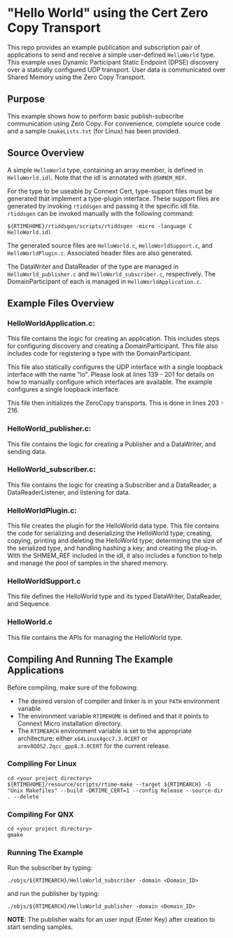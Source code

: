 # "Hello World" using the Cert Zero Copy Transport

This repo provides an example publication and subscription pair of applications to send and receive a simple user-defined `HelloWorld` type. This example uses Dynamic Participant Static Endpoint (DPSE) discovery over a statically configured UDP transport. User data is communicated over Shared Memory using the Zero Copy Transport. 

## Purpose

This example shows how to perform basic publish-subscribe communication using Zero Copy. For convenience, complete source code and a sample `CmakeLists.txt` (for Linux) has been provided. 

## Source Overview

A simple `HelloWorld` type, containing an array member, is defined in `HelloWorld.idl`. Note that the idl is annotated with `@SHMEM_REF`.

For the type to be useable by Connext Cert, type-support files must be generated that implement a type-plugin interface.  These support files are generated by invoking `rtiddsgen` and passing it the specific idl file. `rtiddsgen` can be invoked manually with the following command:

    ${RTIMEHOME}/rtiddsgen/scripts/rtiddsgen -micro -language C HelloWorld.idl

The generated source files are `HelloWorld.c`, `HelloWorldSupport.c`, and `HelloWorldPlugin.c`.  Associated header files are also generated.
 
The DataWriter and DataReader of the type are managed in `HelloWorld_publisher.c` and `HelloWorld_subscriber.c`, respectively.  The DomainParticipant of each is managed in `HelloWorldApplication.c`.  
  
## Example Files Overview


### HelloWorldApplication.c:
This file contains the logic for creating an application.  This includes steps for configuring discovery and creating a DomainParticipant. This file also includes code for registering a type with the DomainParticipant.

This file also statically configures the UDP interface with a single loopback interface with the name "lo". Please look at lines 139 - 201 for details on how to manually configure which interfaces are available. The example configures a single loopback interface.

This file then initializes the ZeroCopy transports. This is done in lines 203 - 216.
 
### HelloWorld_publisher.c:
This file contains the logic for creating a Publisher and a DataWriter, and sending data.

### HelloWorld_subscriber.c:
This file contains the logic for creating a Subscriber and a DataReader, a DataReaderListener, and listening for data.

### HelloWorldPlugin.c:
This file creates the plugin for the HelloWorld data type.  This file contains the code for serializing and deserializing the HelloWorld type; creating, copying, printing and deleting the HelloWorld type; determining the size of the serialized type, and handling hashing a key; and creating the plug-in. With the SHMEM_REF included in the idl, it also includes a function to help and manage the pool of samples in the shared memory. 

### HelloWorldSupport.c
This file defines the HelloWorld type and its typed DataWriter, DataReader, and Sequence.

### HelloWorld.c
This file contains the APIs for managing the HelloWorld type.


## Compiling And Running The Example Applications

Before compiling, make sure of the following:
- The desired version of compiler and linker is in your `PATH` environment variable.
- The environment variable `RTIMEHOME` is defined and that it points to Connext Micro installation directory. 
- The `RTIMEARCH` environment variable is set to the appropriate architecture: either `x64Linux4gcc7.3.0CERT` or `armv8QOS2.2qcc_gpp8.3.0CERT` for the current release.

### Compiling For Linux

    cd <your project directory>
    ${RTIMEHOME}/resource/scripts/rtime-make --target ${RTIMEARCH} -G "Unix Makefiles" --build -DRTIME_CERT=1 --config Release --source-dir . --delete

### Compiling For QNX

    cd <your project directory>
    gmake

### Running The Example

Run the subscriber by typing:

    ./objs/${RTIMEARCH}/HelloWorld_subscriber -domain <Domain_ID> 

and run the publisher by typing:

    ./objs/${RTIMEARCH}/HelloWorld_publisher -domain <Domain_ID>

**NOTE**: The publisher waits for an user input (Enter Key) after creation to start sending samples.